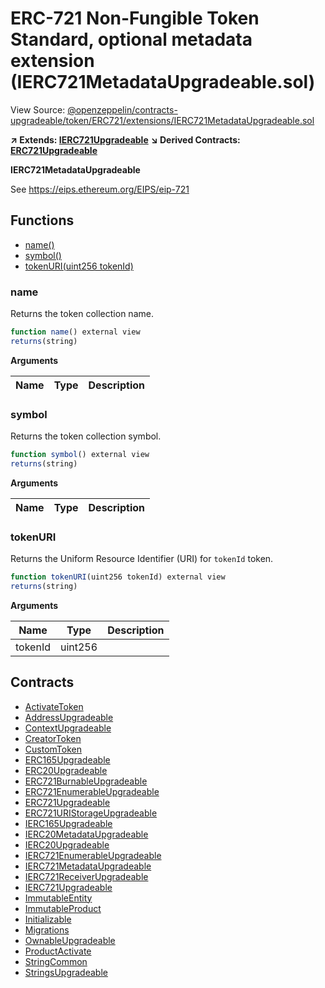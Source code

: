 # ERC-721 Non-Fungible Token Standard, optional metadata extension (IERC721MetadataUpgradeable.sol)

View Source: [@openzeppelin/contracts-upgradeable/token/ERC721/extensions/IERC721MetadataUpgradeable.sol](../@openzeppelin/contracts-upgradeable/token/ERC721/extensions/IERC721MetadataUpgradeable.sol)

**↗ Extends: [IERC721Upgradeable](IERC721Upgradeable.md)**
**↘ Derived Contracts: [ERC721Upgradeable](ERC721Upgradeable.md)**

**IERC721MetadataUpgradeable**

See https://eips.ethereum.org/EIPS/eip-721

## Functions

- [name()](#name)
- [symbol()](#symbol)
- [tokenURI(uint256 tokenId)](#tokenuri)

### name

Returns the token collection name.

```js
function name() external view
returns(string)
```

**Arguments**

| Name        | Type           | Description  |
| ------------- |------------- | -----|

### symbol

Returns the token collection symbol.

```js
function symbol() external view
returns(string)
```

**Arguments**

| Name        | Type           | Description  |
| ------------- |------------- | -----|

### tokenURI

Returns the Uniform Resource Identifier (URI) for `tokenId` token.

```js
function tokenURI(uint256 tokenId) external view
returns(string)
```

**Arguments**

| Name        | Type           | Description  |
| ------------- |------------- | -----|
| tokenId | uint256 |  | 

## Contracts

* [ActivateToken](ActivateToken.md)
* [AddressUpgradeable](AddressUpgradeable.md)
* [ContextUpgradeable](ContextUpgradeable.md)
* [CreatorToken](CreatorToken.md)
* [CustomToken](CustomToken.md)
* [ERC165Upgradeable](ERC165Upgradeable.md)
* [ERC20Upgradeable](ERC20Upgradeable.md)
* [ERC721BurnableUpgradeable](ERC721BurnableUpgradeable.md)
* [ERC721EnumerableUpgradeable](ERC721EnumerableUpgradeable.md)
* [ERC721Upgradeable](ERC721Upgradeable.md)
* [ERC721URIStorageUpgradeable](ERC721URIStorageUpgradeable.md)
* [IERC165Upgradeable](IERC165Upgradeable.md)
* [IERC20MetadataUpgradeable](IERC20MetadataUpgradeable.md)
* [IERC20Upgradeable](IERC20Upgradeable.md)
* [IERC721EnumerableUpgradeable](IERC721EnumerableUpgradeable.md)
* [IERC721MetadataUpgradeable](IERC721MetadataUpgradeable.md)
* [IERC721ReceiverUpgradeable](IERC721ReceiverUpgradeable.md)
* [IERC721Upgradeable](IERC721Upgradeable.md)
* [ImmutableEntity](ImmutableEntity.md)
* [ImmutableProduct](ImmutableProduct.md)
* [Initializable](Initializable.md)
* [Migrations](Migrations.md)
* [OwnableUpgradeable](OwnableUpgradeable.md)
* [ProductActivate](ProductActivate.md)
* [StringCommon](StringCommon.md)
* [StringsUpgradeable](StringsUpgradeable.md)
